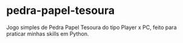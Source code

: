 # pedra-papel-tesoura
Jogo simples de Pedra Papel Tesoura do tipo Player x PC, feito para praticar minhas skills em Python.
